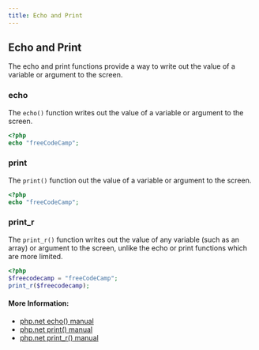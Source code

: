 ```yaml
---
title: Echo and Print
---
```

## Echo and Print
The echo and print functions provide a way to write out the value of a variable or argument to the screen.

### echo
The `echo()` function writes out the value of a variable or argument to the screen.
```PHP
<?php
echo "freeCodeCamp";
```

### print
The `print()` function out the value of a variable or argument to the screen.
```PHP
<?php
echo "freeCodeCamp";
```

### print_r
The `print_r()` function writes out the value of any variable (such as an array) or argument to the screen, unlike the echo or print functions which are more limited.
```PHP
<?php
$freecodecamp = "freeCodeCamp";
print_r($freecodecamp);
```

#### More Information:
* <a href="https://secure.php.net/manual/en/function.echo.php" rel="nofollow">php.net echo() manual</a>
* <a href="https://secure.php.net/manual/en/function.print.php" rel="nofollow">php.net print() manual</a>
* <a href="https://secure.php.net/manual/en/function.print-r.php" rel="nofollow">php.net print_r() manual</a>
